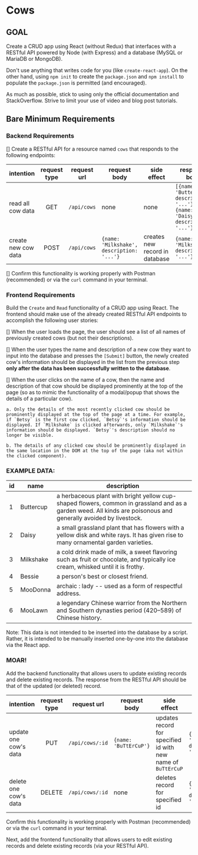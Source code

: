 # Cows

## GOAL

Create a CRUD app using React (without Redux) that interfaces with a RESTful API powered by Node (with Express) and a database (MySQL or MariaDB or MongoDB).

Don't use anything that writes code for you (like `create-react-app`). On the other hand, using `npm init` to create the `package.json` and `npm install` to populate the `package.json` is permitted (and encouraged).

As much as possible, stick to using only the official documentation and StackOverflow. Strive to limit your use of video and blog post tutorials.

## Bare Minimum Requirements

### Backend Requirements

[] Create a RESTful API for a resource named `cows` that responds to the following endpoints:

| intention           | request type | request url | request body                              | side effect                    | response body                                                                    |
|---------------------|:------------:|-------------|-------------------------------------------|--------------------------------|----------------------------------------------------------------------------------|
| read all cow data   | GET          | `/api/cows` | none                                      | none                           | `[{name: 'Buttercup', description: '...'}, {name: 'Daisy', description: '...'}]` |
| create new cow data | POST         | `/api/cows` | `{name: 'Milkshake', description: '...'}` | creates new record in database | `{name: 'Milkshake', description: '...'}`                                        |

[] Confirm this functionality is working properly with Postman (recommended) or via the `curl` command in your terminal.

### Frontend Requirements

Build the `Create` and `Read` functionality of a CRUD app using React. The frontend should make use of the already created RESTful API endpoints to accomplish the following user stories:

[] When the user loads the page, the user should see a list of all names of previously created cows (but not their descriptions).

[] When the user types the name and description of a new cow they want to input into the database and presses the `[Submit]` button, the newly created cow's information should be displayed in the list from the previous step **only after the data has been successfully written to the database**.

[] When the user clicks on the name of a cow, then the name and description of that cow should be displayed prominently at the top of the page (so as to mimic the functionality of a modal/popup that shows the details of a particular cow).

    a. Only the details of the most recently clicked cow should be prominently displayed at the top of the page at a time. For example, if `Betsy` is the first cow clicked, `Betsy`'s information should be displayed. If `Milkshake` is clicked afterwards, only `Milkshake`'s information should be displayed. `Betsy`'s description should no longer be visible.

    b. The details of any clicked cow should be prominently displayed in the same location in the DOM at the top of the page (aka not within the clicked component).

### EXAMPLE DATA:

 id | name      | description
----|-----------|------------------------------------------
  1 | Buttercup | a herbaceous plant with bright yellow cup-shaped flowers, common in grassland and as a garden weed. All kinds are poisonous and generally avoided by livestock.
  2 | Daisy     | a small grassland plant that has flowers with a yellow disk and white rays. It has given rise to many ornamental garden varieties.
  3 | Milkshake | a cold drink made of milk, a sweet flavoring such as fruit or chocolate, and typically ice cream, whisked until it is frothy.
  4 | Bessie    | a person's best or closest friend.
  5 | MooDonna  | archaic : lady -- used as a form of respectful address.
  6 | MooLawn   | a legendary Chinese warrior from the Northern and Southern dynasties period (420–589) of Chinese history.

Note: This data is not intended to be inserted into the database by a script. Rather, it is intended to be manually inserted one-by-one into the database via the React app.

### MOAR!

Add the backend functionality that allows users to update existing records and delete existing records. The response from the RESTful API should be that of the updated (or deleted) record.

| intention             | request type | request url     | request body          | side effect                                                  | response body                             |
|-----------------------|:------------:|-----------------|-----------------------|--------------------------------------------------------------|-------------------------------------------|
| update one cow's data | PUT          | `/api/cows/:id` | `{name: 'BuTtErCuP'}` | updates record for specified id with new name of `BuTtErCuP` | `{name: 'BuTtErCuP', description: '...'}` |
| delete one cow's data | DELETE       | `/api/cows/:id` | none                  | deletes record for specified id                              | `{name: 'BuTtErCuP', description: '...'}` |

Confirm this functionality is working properly with Postman (recommended) or via the `curl` command in your terminal.

Next, add the frontend functionality that allows users to edit existing records and delete existing records (via your RESTful API).
